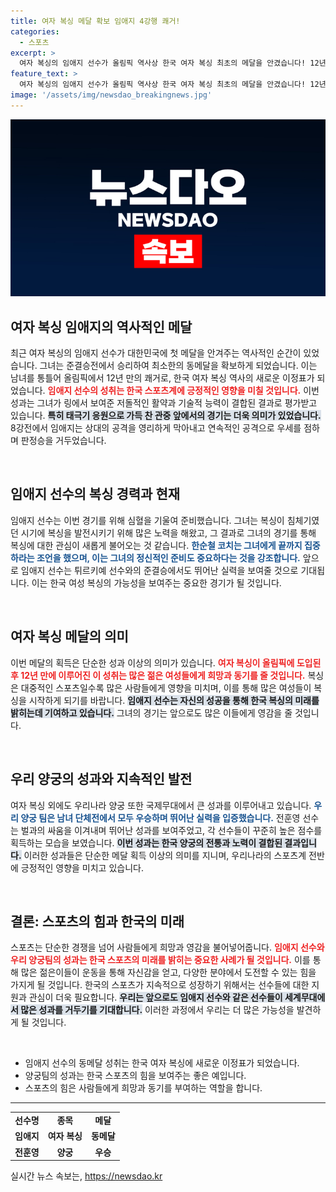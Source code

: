 ```yaml
---
title: 여자 복싱 메달 확보 임애지 4강행 쾌거!
categories:
  - 스포츠
excerpt: >
  여자 복싱의 임애지 선수가 올림픽 역사상 한국 여자 복싱 최초의 메달을 안겼습니다! 12년 만의 기적의 순간, 준결승 진출을 확정짓고 동메달을 획득한 그녀의 짜릿한 경기를 놓치지 마세요!
feature_text: >
  여자 복싱의 임애지 선수가 올림픽 역사상 한국 여자 복싱 최초의 메달을 안겼습니다! 12년 만의 기적의 순간, 준결승 진출을 확정짓고 동메달을 획득한 그녀의 짜릿한 경기를 놓치지 마세요!
image: '/assets/img/newsdao_breakingnews.jpg'
---
```


<p><img src="/assets/img/newsdao_breakingnews.jpg" alt="flaretime 속보" /></p>

<h2 data-ke-size="size26">여자 복싱 임애지의 역사적인 메달</h2>

<p data-ke-size="size16">최근 여자 복싱의 임애지 선수가 대한민국에 첫 메달을 안겨주는 역사적인 순간이 있었습니다. 그녀는 준결승전에서 승리하여 최소한의 동메달을 확보하게 되었습니다. 이는 남녀를 통틀어 올림픽에서 12년 만의 쾌거로, 한국 여자 복싱 역사의 새로운 이정표가 되었습니다. <b><span style="color: #ee2323;">임애지 선수의 성취는 한국 스포츠계에 긍정적인 영향을 미칠 것입니다.</span></b> 이번 성과는 그녀가 링에서 보여준 저돌적인 활약과 기술적 능력이 결합된 결과로 평가받고 있습니다. <b><span style="background-color: #21538527;">특히 태극기 응원으로 가득 찬 관중 앞에서의 경기는 더욱 의미가 있었습니다.</span></b> 8강전에서 임애지는 상대의 공격을 영리하게 막아내고 연속적인 공격으로 우세를 점하며 판정승을 거두었습니다.</p>

<p data-ke-size="size16">&nbsp;</p>

<h2 data-ke-size="size26">임애지 선수의 복싱 경력과 현재</h2>

<p data-ke-size="size16">임애지 선수는 이번 경기를 위해 심혈을 기울여 준비했습니다. 그녀는 복싱이 침체기였던 시기에 복싱을 발전시키기 위해 많은 노력을 해왔고, 그 결과로 그녀의 경기를 통해 복싱에 대한 관심이 새롭게 불어오는 것 같습니다. <b><span style="color: #1a5490;">한순철 코치는 그녀에게 끝까지 집중하라는 조언을 했으며, 이는 그녀의 정신적인 준비도 중요하다는 것을 강조합니다.</span></b> 앞으로 임애지 선수는 튀르키예 선수와의 준결승에서도 뛰어난 실력을 보여줄 것으로 기대됩니다. 이는 한국 여성 복싱의 가능성을 보여주는 중요한 경기가 될 것입니다.</p>

<p data-ke-size="size16">&nbsp;</p>

<h2 data-ke-size="size26">여자 복싱 메달의 의미</h2>

<p data-ke-size="size16">이번 메달의 획득은 단순한 성과 이상의 의미가 있습니다. <b><span style="color: #ee2323;">여자 복싱이 올림픽에 도입된 후 12년 만에 이루어진 이 성취는 많은 젊은 여성들에게 희망과 동기를 줄 것입니다.</span></b> 복싱은 대중적인 스포츠일수록 많은 사람들에게 영향을 미치며, 이를 통해 많은 여성들이 복싱을 시작하게 되기를 바랍니다. <b><span style="background-color: #21538527;">임애지 선수는 자신의 성공을 통해 한국 복싱의 미래를 밝히는데 기여하고 있습니다.</span></b> 그녀의 경기는 앞으로도 많은 이들에게 영감을 줄 것입니다.</p>

<p data-ke-size="size16">&nbsp;</p>

<h2 data-ke-size="size26">우리 양궁의 성과와 지속적인 발전</h2>

<p data-ke-size="size16">여자 복싱 외에도 우리나라 양궁 또한 국제무대에서 큰 성과를 이루어내고 있습니다. <b><span style="color: #1a5490;">우리 양궁 팀은 남녀 단체전에서 모두 우승하며 뛰어난 실력을 입증했습니다.</span></b> 전훈영 선수는 벌과의 싸움을 이겨내며 뛰어난 성과를 보여주었고, 각 선수들이 꾸준히 높은 점수를 획득하는 모습을 보였습니다. <b><span style="background-color: #21538527;">이번 성과는 한국 양궁의 전통과 노력이 결합된 결과입니다.</span></b> 이러한 성과들은 단순한 메달 획득 이상의 의미를 지니며, 우리나라의 스포츠계 전반에 긍정적인 영향을 미치고 있습니다.</p>

<p data-ke-size="size16">&nbsp;</p>

<h2 data-ke-size="size26">결론: 스포츠의 힘과 한국의 미래</h2>

<p data-ke-size="size16">스포츠는 단순한 경쟁을 넘어 사람들에게 희망과 영감을 불어넣어줍니다. <b><span style="color: #ee2323;">임애지 선수와 우리 양궁팀의 성과는 한국 스포츠의 미래를 밝히는 중요한 사례가 될 것입니다.</span></b> 이를 통해 많은 젊은이들이 운동을 통해 자신감을 얻고, 다양한 분야에서 도전할 수 있는 힘을 가지게 될 것입니다. 한국의 스포츠가 지속적으로 성장하기 위해서는 선수들에 대한 지원과 관심이 더욱 필요합니다. <b><span style="background-color: #21538527;">우리는 앞으로도 임애지 선수와 같은 선수들이 세계무대에서 많은 성과를 거두기를 기대합니다.</span></b> 이러한 과정에서 우리는 더 많은 가능성을 발견하게 될 것입니다.</p>

<p data-ke-size="size16">&nbsp;</p>

<ul>
    <li>임애지 선수의 동메달 성취는 한국 여자 복싱에 새로운 이정표가 되었습니다.</li>
    <li>양궁팀의 성과는 한국 스포츠의 힘을 보여주는 좋은 예입니다.</li>
    <li>스포츠의 힘은 사람들에게 희망과 동기를 부여하는 역할을 합니다.</li>
</ul>

<hr>

<table>
    <tr>
        <td style="text-align: center; height: 17px;"><b>선수명</b></td>
        <td style="text-align: center; height: 17px;"><b>종목</b></td>
        <td style="text-align: center; height: 17px;"><b>메달</b></td>
    </tr>
    <tr>
        <td style="text-align: center; height: 17px;"><b>임애지</b></td>
        <td style="text-align: center; height: 17px;"><b>여자 복싱</b></td>
        <td style="text-align: center; height: 17px;"><b>동메달</b></td>
    </tr>
    <tr>
        <td style="text-align: center; height: 17px;"><b>전훈영</b></td>
        <td style="text-align: center; height: 17px;"><b>양궁</b></td>
        <td style="text-align: center; height: 17px;"><b>우승</b></td>
    </tr>
</table>
실시간 뉴스 속보는, <a href="https://newsdao.kr" rel="dofollow">https://newsdao.kr</a>


